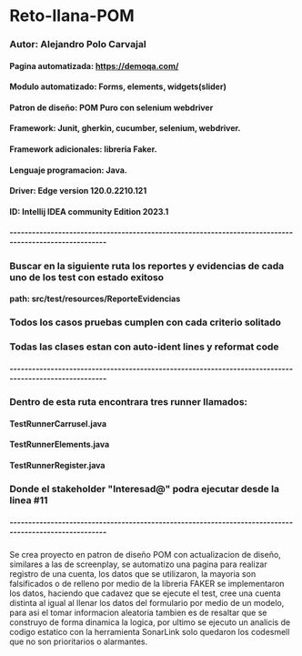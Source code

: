 # Reto-Ilana-POM


### Autor: Alejandro Polo Carvajal

#### Pagina automatizada: https://demoqa.com/
#### Modulo automatizado: Forms, elements, widgets(slider)
#### Patron de diseño: POM Puro con selenium webdriver
#### Framework: Junit, gherkin, cucumber, selenium, webdriver.
#### Framework adicionales: libreria Faker.
#### Lenguaje programacion: Java.
#### Driver: Edge version  120.0.2210.121
#### ID: Intellij IDEA community Edition 2023.1
##### ------------------------------------------------------------------------------------------------------
### Buscar en la siguiente ruta los reportes y evidencias de cada uno de los test con estado exitoso
#### path: src/test/resources/ReporteEvidencias
### Todos los casos pruebas cumplen con cada criterio solitado
### Todas las clases estan con auto-ident lines y reformat code
##### ------------------------------------------------------------------------------------------------------
### Dentro de esta ruta encontrara tres runner llamados:
#### TestRunnerCarrusel.java
#### TestRunnerElements.java
#### TestRunnerRegister.java
### Donde el stakeholder "Interesad@" podra ejecutar desde la linea #11
##### ------------------------------------------------------------------------------------------------------

Se crea proyecto  en patron de diseño POM con actualizacion de diseño,
similares a las de screenplay, se automatizo una pagina para realizar registro de
una cuenta, los datos que se utilizaron, la mayoria son falsificados o de relleno por
medio de la libreria FAKER se implementaron los datos, haciendo que cadavez que
se ejecute el test, cree una cuenta distinta al igual al llenar los datos del
formulario por medio de un modelo, para asi el tomar informacion aleatoria tambien
es de resaltar que se construyo de forma dinamica la logica, por ultimo se
ejecuto un analicis de codigo estatico con la herramienta
SonarLink solo quedaron los codesmell que no son prioritarios o alarmantes.

